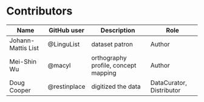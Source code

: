 # Contributors

Name               | GitHub user  | Description                          | Role
---                | ---          | ---                                  | ---
Johann-Mattis List | @LinguList   | dataset patron                       | Author
Mei-Shin Wu        | @macyl       | orthography profile, concept mapping | Author
Doug Cooper        | @restinplace | digitized the data                   | DataCurator, Distributor
